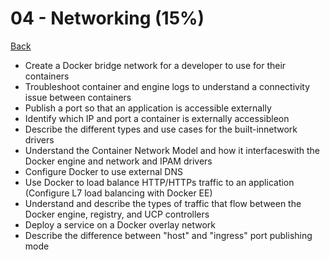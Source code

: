 # 04 - Networking (15%)

[Back](../ReadMe.md)
  
 + Create​​ a ​​Docker​​ bridge ​​network ​​for ​​a ​​developer​​ to ​​use ​​for​ ​their ​​containers
+ Troubleshoot​​ container​ ​and ​​engine​ ​logs ​​to ​​understand ​​a ​​connectivity ​​issue​​ between containers
+ Publish ​​a ​​port​​ so ​​that ​​an ​​application ​​is​ ​accessible​​ externally
+ Identify ​​which ​​IP​​ and​​ port​​ a ​​container ​​is ​​externally ​​accessible​​ on
+ Describe​​ the ​​different ​​types ​​and ​​use​ ​cases ​​for ​​the​ ​built-in​​network ​​drivers
+ Understand ​​the ​​Container​​ Network​ ​Model​ ​and ​​how​ ​it ​​interfaces​​with ​​the ​​Docker ​​engine and​​ network​​ and ​​IPAM ​​drivers
+ Configure ​​Docker ​​to ​​use​ ​external​ ​DNS
+ Use ​​Docker ​​to ​​load ​​balance​ ​HTTP/HTTPs ​​traffic​ ​to ​​an ​​application ​​(Configure ​​L7 ​​load balancing ​​with ​​Docker​ ​EE)
+ Understand ​​and ​​describe​ ​the​​ types​​ of ​​traffic ​​that ​​flow​ ​between ​​the ​​Docker​​ engine, registry, ​​and ​​UCP ​​controllers
+ Deploy ​​a ​​service​ ​on ​​a ​​Docker​​ overlay​​ network
+ Describe​​ the ​​difference ​​between ​​"host"​​ and ​​"ingress" ​​port​​ publishing​ ​mode
